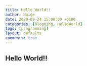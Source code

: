 ```yaml
---
title: Hello World!!
author: Naige 
date: 2020-09-24 15:00:00 +0100
categories: [Blogging, HelloWorld]
tags: [programming]
layout: defaults
comments: true
---
```


## Hello World!!